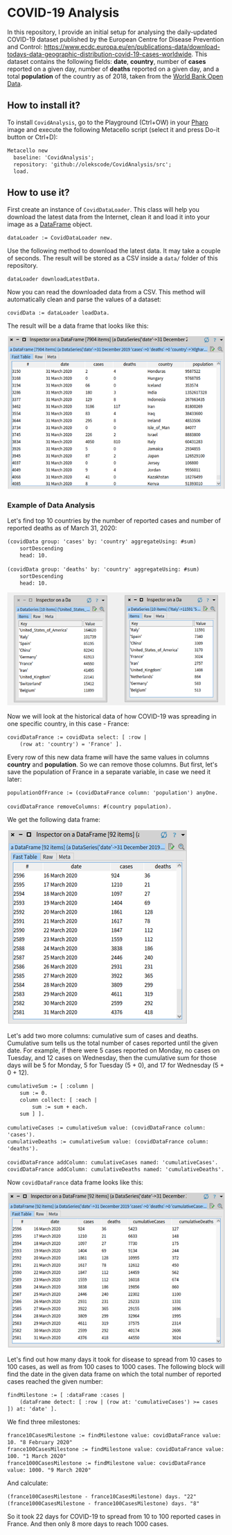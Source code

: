 # COVID-19 Analysis

In this repository, I provide an initial setup for analysing the daily-updated COVID-19 dataset published by the European Centre for Disease Prevention and Control: https://www.ecdc.europa.eu/en/publications-data/download-todays-data-geographic-distribution-covid-19-cases-worldwide. This dataset contains the following fields: **date**, **country**, number of **cases** reported on a given day, number of **deaths** reported on a given day, and a total **population** of the country as of 2018, taken from the [World Bank Open Data](https://data.worldbank.org/).

## How to install it?

To install `CovidAnalysis`, go to the Playground (Ctrl+OW) in your [Pharo](https://pharo.org/) image and execute the following Metacello script (select it and press Do-it button or Ctrl+D):

```Smalltalk
Metacello new
  baseline: 'CovidAnalysis';
  repository: 'github://olekscode/CovidAnalysis/src';
  load.
```

## How to use it?

First create an instance of `CovidDataLoader`. This class will help you download the latest data from the Internet, clean it and load it into your image as a [DataFrame](https://github.com/PolyMathOrg/DataFrame) object.

```Smalltalk
dataLoader := CovidDataLoader new.
```

Use the following method to download the latest data. It may take a couple of seconds. The result will be stored as a CSV inside a `data/` folder of this repository.

```Smalltalk
dataLoader downloadLatestData.
```

Now you can read the downloaded data from a CSV. This method will automatically clean and parse the values of a dataset:

```Smalltalk
covidData := dataLoader loadData.
```

The result will be a data frame that looks like this:

![DataFrame of COVID-19 data](img/covidData.png)

### Example of Data Analysis

Let's find top 10 countries by the number of reported cases and number of reported deaths as of March 31, 2020:

```Smalltalk
(covidData group: 'cases' by: 'country' aggregateUsing: #sum)
	sortDescending
	head: 10.

(covidData group: 'deaths' by: 'country' aggregateUsing: #sum)
	sortDescending
	head: 10.
```

![Top 10 countries by the number of reported cases and number of reported deaths as of March 31, 2020](img/topCountries.png)

Now we will look at the historical data of how COVID-19 was spreading in one specific country, in this case - France:

```Smalltalk
covidDataFrance := covidData select: [ :row |
    (row at: 'country') = 'France' ].
```

Every row of this new data frame will have the same values in columns **country** and **population**. So we can remove those columns. But first, let's save the population of France in a separate variable, in case we need it later:

```Smalltalk
populationOfFrance := (covidDataFrance column: 'population') anyOne.

covidDataFrance removeColumns: #(country population).
```

We get the following data frame:

![DataFrame of COVID-19 data for France](img/covidDataFrance.png)

Let's add two more columns: cumulative sum of cases and deaths. Cumulative sum tells us the total number of cases reported until the given date. For example, if there were 5 cases reported on Monday, no cases on Tuesday, and 12 cases on Wednesday, then the cumulative sum for those days will be 5 for Monday, 5 for Tuesday (5 + 0), and 17 for Wednesday (5 + 0 + 12).

```Smalltalk
cumulativeSum := [ :column |
    sum := 0.
    column collect: [ :each |
        sum := sum + each.
	sum ] ].

cumulativeCases := cumulativeSum value: (covidDataFrance column: 'cases').
cumulativeDeaths := cumulativeSum value: (covidDataFrance column: 'deaths').

covidDataFrance addColumn: cumulativeCases named: 'cumulativeCases'.
covidDataFrance addColumn: cumulativeDeaths named: 'cumulativeDeaths'.
```

Now `covidDataFrance` data frame looks like this: 

![DataFrame of COVID-19 data for France with cumulative cases and deaths](img/covidDataFranceCumulative.png)

Let's find out how many days it took for disease to spread from 10 cases to 100 cases, as well as from 100 cases to 1000 cases. The following block will find the date in the given data frame on which the total number of reported cases reached the given number: 

```Smalltalk
findMilestone := [ :dataFrame :cases | 
    (dataFrame detect: [ :row | (row at: 'cumulativeCases') >= cases ]) at: 'date' ].
```

We find three milestones:

```Smalltalk
france10CasesMilestone := findMilestone value: covidDataFrance value: 10. "8 February 2020"
france100CasesMilestone := findMilestone value: covidDataFrance value: 100. "1 March 2020"
france1000CasesMilestone := findMilestone value: covidDataFrance value: 1000. "9 March 2020"
```

And calculate:

```Smalltalk
(france100CasesMilestone - france10CasesMilestone) days. "22"
(france1000CasesMilestone - france100CasesMilestone) days. "8"
```

So it took 22 days for COVID-19 to spread from 10 to 100 reported cases in France. And then only 8 more days to reach 1000 cases.
